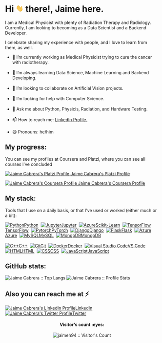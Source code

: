 <h1 align="left">Hi 
<img src="https://github.com/Meluiscruz/Meluiscruz/blob/master/assets/hi.gif" width="25"> there!, Jaime here.</h1>
<div align="left">
  <p>I am a Medical Physicist with plenty of Radiation Therapy and Radiology. Currently, I am looking to becoming as a Data Scientist and a Backend Developer.
  </p>
 <!-- <p>I am a passionate Electronics Hobbyist and Machine Learning amateur. My final goal is to understand all the expressions of automation.</p> >-->
  <p>I celebrate sharing my experience with people, and I love to learn from them, as well.</p>
</div>
<div align="left">
  <ul>
    <li> 🔭 I’m currently working as Medical Physicist trying to cure the cancer with radiotherapy.</li> <br />
    <li> 🌱 I’m always learning Data Science, Machine Learning and Backend Developing.</li> <br />
    <li> 👯 I’m looking to collaborate on Artificial Vision projects.</li> <br />
    <li> 🤔 I’m looking for help with Computer Science.</li> <br />
    <li> 💬 Ask me about Python, Physicis, Radiation, and Hardware Testing.</li> <br />
    <li> 📫 How to reach me: <a href = "https://www.linkedin.com/in/jaimeh94/">LinkedIn Profile.</a></li> <br />
    <li> 😄 Pronouns: he/him </li>
  </ul>
</div> 
<h2 align="left">My progress: </h2>
<p align="left"> You can see my profiles at Coursera and Platzi, where you can see all courses I've concluded</p>
<p align="left"> 
<a href="https://platzi.com/p/jaimecabrerasalcedo/">
  <img src="https://raw.githubusercontent.com/simple-icons/simple-icons/6f61865e4de3a772c5be475db8c2cb3ef923f082/icons/platzi.svg" alt="Jaime Cabrera's Platzi Profile" height="30" width="30">
  Jaime Cabrera's Platzi Profile
  </a>
</p>

<a href="https://www.coursera.org/user/62c2a2ad3152dde9dfdb437185860897">
  <img src="https://github.com/simple-icons/simple-icons/blob/b9cc1788d1efa38de69a17e1c8cb9a86eeed4954/icons/coursera.svg" alt="Jaime Cabrera's Coursera Profile" height="30" width="30">
  Jaime Cabrera's Coursera Profile
  </a>


<h2 align="left">My stack: </h2>
<p align="left">Tools that I use on a daily basis, or that I've used or worked (either much or a bit): </p>
<div align="left">
    <p>
       <a href="https://www.python.org/" title="Python"><img src="https://github.com/tomchen/stack-icons/blob/master/logos/python.svg" alt="Python" width="21px" height="21px">Python</a>&nbsp;
       <a href="https://jupyter.org/" title="Jupyter"><img src="https://github.com/tomchen/stack-icons/blob/master/logos/jupyter.svg" alt="Jupyter" width="21px" height="21px">Jupyter</a>&nbsp;
       <a href="https://golang.org/" title="Azure"><img src="https://github.com/tomchen/stack-icons/blob/master/logos/azure.svg" alt="Azure" width="21px" height="21px">Scikit-Learn</a>&nbsp;
       <a href="https://tf.org/" title="Azure"><img src="https://github.com/tomchen/stack-icons/blob/master/logos/azure.svg" alt="TensorFlow" width="21px" height="21px">TensorFlow</a>&nbsp;
       <a href="https://pytorch.org/" title="Pytorch"><img src="https://github.com/tomchen/stack-icons/blob/master/logos/pytorch.svg" alt="Pytorch" width="21px" height="21px">PyTorch</a>&nbsp;
       <a href="https://django.org/" title="Django"><img src="https://github.com/tomchen/stack-icons/blob/master/logos/django.svg" alt="Django" width="21px" height="21px">Django</a>&nbsp;
       <a href="https://flask.org/" title="Flask"><img src="https://github.com/tomchen/stack-icons/blob/master/logos/flask.svg" alt="Flask" width="21px" height="21px">Flask</a>&nbsp;
       <a href="https://azure.com/" title="Azure"><img src="https://github.com/tomchen/stack-icons/blob/master/logos/azure-icon.svg" alt="Azure" width="21px" height="21px">Azure</a>&nbsp;
       <a href="https://dev.mysql.com/" title="MySQL"><img src="https://github.com/tomchen/stack-icons/blob/master/logos/mysql.svg" alt="MySQL" width="21px" height="21px">MySQL</a>&nbsp;
       <a href="https://www.mongodb.org/" title="MongoDB"><img src="https://github.com/tomchen/stack-icons/blob/master/logos/mongodb-icon.svg" alt="MongoDB" width="21px" height="21px">MongoDB</a>&nbsp; <br /> <br />
       <a href="https://en.wikipedia.org/wiki/C_(programming_language)" title="C++ language"><img src="https://github.com/tomchen/stack-icons/blob/master/logos/c-plusplus.svg" alt="C++" width="21px" height="21px">C++</a>&nbsp;
       <a href="https://git-scm.com/" title="Git"><img src="https://github.com/tomchen/stack-icons/blob/master/logos/git-icon.svg" alt="Git" width="21px" height="21px">Git</a>&nbsp;
       <a href="https://docker.com/" title="Docker"><img src="https://github.com/tomchen/stack-icons/blob/master/logos/docker-icon.svg" alt="Docker" width="21px" height="21px">Docker</a>&nbsp;
       <a href="https://code.visualstudio.com/" title="Visual Studio Code"><img src="https://github.com/tomchen/stack-icons/blob/master/logos/visual-studio-code.svg" alt="Visual Studio Code" width="21px" height="21px">VS Code</a>&nbsp;
       <a href="https://html.com/" title="HTML"><img src="https://github.com/tomchen/stack-icons/blob/master/logos/html-5.svg" alt="HTML" width="21px" height="21px">HTML</a>&nbsp;
       <a href="https://css.com/" title="CSS"><img src="https://github.com/tomchen/stack-icons/blob/master/logos/css-3.svg" alt="CSS" width="21px" height="21px">CSS</a>&nbsp;
       <a href="https://javascript.com/" title="JavaScript"><img src="https://github.com/tomchen/stack-icons/blob/master/logos/javascript.svg" alt="JavaScript" width="21px" height="21px">JavaScript</a>&nbsp;
  </p>
</div>
<div>
<h2 align="left">GitHub stats: </h2>
<p align="left"><img src="https://github-readme-stats.vercel.app/api/top-langs/?username=jaimeh94&langs_count=10" alt="Jaime Cabrera :: Top Langs" / height="230" width="400"> 
<align="right"><img src="https://github-readme-stats.vercel.app/api?username=jaimeh94&show_icons=true" alt="Jaime Cabrera :: Profile Stats" / height="230" width="400">
</p>
</div>
<h2 align="left">Also you can reach me at ⚡</h2>
<p align="left">
<a href="https://www.linkedin.com/in/jaimeh94/">
    <img src="https://www.vectorlogo.zone/logos/linkedin/linkedin-icon.svg" alt="Jaime Cabrera's LinkedIn Profile" height="30" width="30">LinkedIn
  </a>
<a href="https://twitter.com/jaimeh94_">
    <img src="https://www.vectorlogo.zone/logos/twitter/twitter-official.svg" alt="Jaime Cabrera's Twitter Profile" height="30" width="30">Twitter
  </a>
</p>
<h4 align="center">Visitor's count :eyes:</h4>
<p align="center"><img src="https://profile-counter.glitch.me/{jaimeh94}/count.svg" alt="jaimeh94 :: Visitor's Count" /></p>




<!--
### Hi there 👋

**jaimeh94/jaimeh94** is a ✨ _special_ ✨ repository because its `README.md` (this file) appears on your GitHub profile.

Here are some ideas to get you started:

- 🔭 I’m currently working on ...
- 🌱 I’m currently learning ...
- 👯 I’m looking to collaborate on ...
- 🤔 I’m looking for help with ...
- 💬 Ask me about ...
- 📫 How to reach me: ...
- 😄 Pronouns: ...
- ⚡ Fun fact: ...
-->

